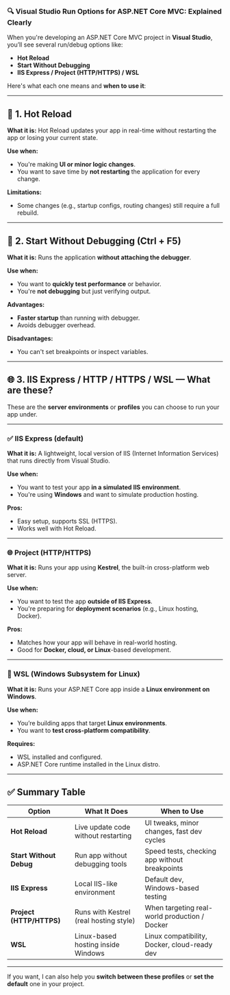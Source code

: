 ### 🔍 Visual Studio Run Options for ASP.NET Core MVC: Explained Clearly

When you're developing an ASP.NET Core MVC project in **Visual Studio**, you’ll see several run/debug options like:

- **Hot Reload**
- **Start Without Debugging**
- **IIS Express / Project (HTTP/HTTPS) / WSL**

Here's what each one means and **when to use it**:

---

## 🚀 1. Hot Reload

**What it is:**
Hot Reload updates your app in real-time without restarting the app or losing your current state.

**Use when:**

- You're making **UI or minor logic changes**.
- You want to save time by **not restarting** the application for every change.

**Limitations:**

- Some changes (e.g., startup configs, routing changes) still require a full rebuild.

---

## 🐞 2. Start Without Debugging (Ctrl + F5)

**What it is:**
Runs the application **without attaching the debugger**.

**Use when:**

- You want to **quickly test performance** or behavior.
- You're **not debugging** but just verifying output.

**Advantages:**

- **Faster startup** than running with debugger.
- Avoids debugger overhead.

**Disadvantages:**

- You can't set breakpoints or inspect variables.

---

## 🌐 3. IIS Express / HTTP / HTTPS / WSL — What are these?

These are the **server environments** or **profiles** you can choose to run your app under.

---

### ✅ IIS Express (default)

**What it is:**
A lightweight, local version of IIS (Internet Information Services) that runs directly from Visual Studio.

**Use when:**

- You want to test your app **in a simulated IIS environment**.
- You're using **Windows** and want to simulate production hosting.

**Pros:**

- Easy setup, supports SSL (HTTPS).
- Works well with Hot Reload.

---

### 🌐 Project (HTTP/HTTPS)

**What it is:**
Runs your app using **Kestrel**, the built-in cross-platform web server.

**Use when:**

- You want to test the app **outside of IIS Express**.
- You're preparing for **deployment scenarios** (e.g., Linux hosting, Docker).

**Pros:**

- Matches how your app will behave in real-world hosting.
- Good for **Docker, cloud, or Linux**-based development.

---

### 🐧 WSL (Windows Subsystem for Linux)

**What it is:**
Runs your ASP.NET Core app inside a **Linux environment on Windows**.

**Use when:**

- You’re building apps that target **Linux environments**.
- You want to **test cross-platform compatibility**.

**Requires:**

- WSL installed and configured.
- ASP.NET Core runtime installed in the Linux distro.

---

## ✅ Summary Table

| Option                   | What It Does                           | When to Use                                   |
| ------------------------ | -------------------------------------- | --------------------------------------------- |
| **Hot Reload**           | Live update code without restarting    | UI tweaks, minor changes, fast dev cycles     |
| **Start Without Debug**  | Run app without debugging tools        | Speed tests, checking app without breakpoints |
| **IIS Express**          | Local IIS-like environment             | Default dev, Windows-based testing            |
| **Project (HTTP/HTTPS)** | Runs with Kestrel (real hosting style) | When targeting real-world production / Docker |
| **WSL**                  | Linux-based hosting inside Windows     | Linux compatibility, Docker, cloud-ready dev  |

---

If you want, I can also help you **switch between these profiles** or **set the default** one in your project.
